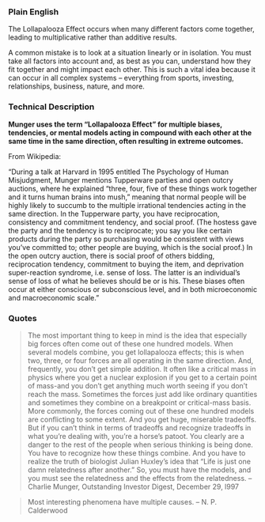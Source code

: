 
### Plain English

The Lollapalooza Effect occurs when many different factors come together, leading to multiplicative rather than additive results.  

A common mistake is to look at a situation linearly or in isolation. You must take all factors into account and, as best as you can, understand how they fit together and might impact each other. This is such a vital idea because it can occur in all complex systems – everything from sports, investing, relationships, business, nature, and more.

### Technical Description

**Munger uses the term “Lollapalooza Effect” for multiple biases, tendencies, or mental models acting in compound with each other at the same time in the same direction, often resulting in extreme outcomes.**

From Wikipedia:

“During a talk at Harvard in 1995 entitled The Psychology of Human Misjudgment, Munger mentions Tupperware parties and open outcry auctions, where he explained “three, four, five of these things work together and it turns human brains into mush,” meaning that normal people will be highly likely to succumb to the multiple irrational tendencies acting in the same direction. In the Tupperware party, you have reciprocation, consistency and commitment tendency, and social proof. (The hostess gave the party and the tendency is to reciprocate; you say you like certain products during the party so purchasing would be consistent with views you’ve committed to; other people are buying, which is the social proof.) In the open outcry auction, there is social proof of others bidding, reciprocation tendency, commitment to buying the item, and deprivation super-reaction syndrome, i.e. sense of loss. The latter is an individual’s sense of loss of what he believes should be or is his. These biases often occur at either conscious or subconscious level, and in both microeconomic and macroeconomic scale.”

### Quotes

> The most important thing to keep in mind is the idea that especially big forces often come out of these one hundred models. When several models combine, you get lollapalooza effects; this is when two, three, or four forces are all operating in the same direction. And, frequently, you don’t get simple addition. It often like a critical mass in physics where you get a nuclear explosion if you get to a certain point of mass-and you don’t get anything much worth seeing if you don’t reach the mass. Sometimes the forces just add like ordinary quantities and sometimes they combine on a breakpoint or critical-mass basis. More commonly, the forces coming out of these one hundred models are conflicting to some extent. And you get huge, miserable tradeoffs. But if you can’t think in terms of tradeoffs and recognize tradeoffs in what you’re dealing with, you’re a horse’s patoot. You clearly are a danger to the rest of the people when serious thinking is being done. You have to recognize how these things combine. And you have to realize the truth of biologist Julian Huxley’s idea that “Life is just one damn relatedness after another.” So, you must have the models, and you must see the relatedness and the effects from the relatedness. – Charlie Munger, Outstanding Investor Digest, December 29, l997

> Most interesting phenomena have multiple causes. – N. P. Calderwood
